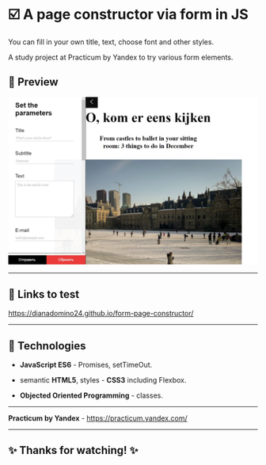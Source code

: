 # :ballot_box_with_check: A page constructor via form in JS

You can fill in your own title, text, choose font and other styles.

A study project at Practicum by Yandex to try various form elements.

## :mag_right: Preview

![Preview](./Screenshot_1.jpg)

---

## :link: Links to test

https://dianadomino24.github.io/form-page-constructor/

---

## :rocket: Technologies

-   **JavaScript ES6** - Promises, setTimeOut.

-   semantic **HTML5**, styles - **CSS3** including Flexbox.

-   **Objected Oriented Programming** - classes.

---

**Practicum by Yandex** - https://practicum.yandex.com/

---

## :sparkles: Thanks for watching! :sparkles:
